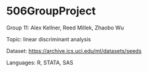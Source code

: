 # 506GroupProject

Group 11: Alex Kellner, Reed Millek, Zhaobo Wu

Topic: linear discriminant analysis

Dataset: https://archive.ics.uci.edu/ml/datasets/seeds

Languages: R, STATA, SAS
